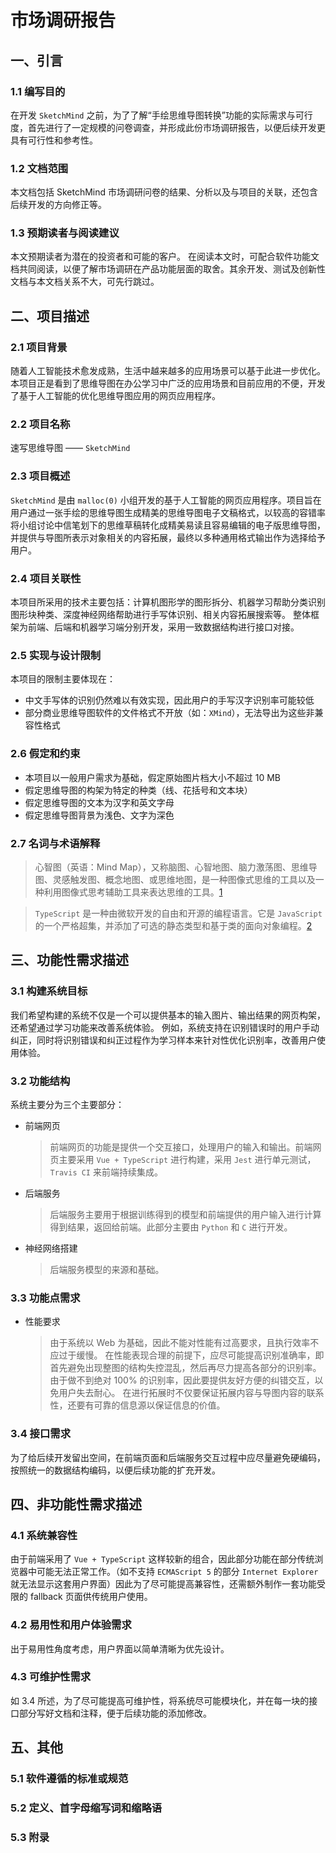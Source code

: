 # 市场调研报告

## 一、引言

### 1.1 编写目的
在开发 `SketchMind` 之前，为了了解“手绘思维导图转换”功能的实际需求与可行度，首先进行了一定规模的问卷调查，并形成此份市场调研报告，以便后续开发更具有可行性和参考性。

### 1.2 文档范围
本文档包括 SketchMind 市场调研问卷的结果、分析以及与项目的关联，还包含后续开发的方向修正等。

### 1.3 预期读者与阅读建议
本文预期读者为潜在的投资者和可能的客户。
在阅读本文时，可配合软件功能文档共同阅读，以便了解市场调研在产品功能层面的取舍。其余开发、测试及创新性文档与本文档关系不大，可先行跳过。

## 二、项目描述

### 2.1 项目背景
随着人工智能技术愈发成熟，生活中越来越多的应用场景可以基于此进一步优化。本项目正是看到了思维导图在办公学习中广泛的应用场景和目前应用的不便，开发了基于人工智能的优化思维导图应用的网页应用程序。

### 2.2 项目名称
速写思维导图 —— `SketchMind`

### 2.3 项目概述
`SketchMind` 是由 `malloc(0)` 小组开发的基于人工智能的网页应用程序。项目旨在用户通过一张手绘的思维导图生成精美的思维导图电子文稿格式，以较高的容错率将小组讨论中信笔划下的思维草稿转化成精美易读且容易编辑的电子版思维导图，并提供与导图所表示对象相关的内容拓展，最终以多种通用格式输出作为选择给予用户。

### 2.4 项目关联性
本项目所采用的技术主要包括：计算机图形学的图形拆分、机器学习帮助分类识别图形块种类、深度神经网络帮助进行手写体识别、相关内容拓展搜索等。
整体框架为前端、后端和机器学习端分别开发，采用一致数据结构进行接口对接。

### 2.5 实现与设计限制
本项目的限制主要体现在：
* 中文手写体的识别仍然难以有效实现，因此用户的手写汉字识别率可能较低
* 部分商业思维导图软件的文件格式不开放（如：`XMind`），无法导出为这些非兼容性格式

### 2.6 假定和约束
* 本项目以一般用户需求为基础，假定原始图片档大小不超过 10 MB
* 假定思维导图的构架为特定的种类（线、花括号和文本块）
* 假定思维导图的文本为汉字和英文字母
* 假定思维导图背景为浅色、文字为深色

### 2.7 名词与术语解释
> 心智图（英语：Mind Map），又称脑图、心智地图、脑力激荡图、思维导图、灵感触发图、概念地图、或思维地图，是一种图像式思维的工具以及一种利用图像式思考辅助工具来表达思维的工具。[1][1]

>  `TypeScript` 是一种由微软开发的自由和开源的编程语言。它是 `JavaScript` 的一个严格超集，并添加了可选的静态类型和基于类的面向对象编程。[2][2]

## 三、功能性需求描述

### 3.1 构建系统目标

我们希望构建的系统不仅是一个可以提供基本的输入图片、输出结果的网页构架，还希望通过学习功能来改善系统体验。
例如，系统支持在识别错误时的用户手动纠正，同时将识别错误和纠正过程作为学习样本来针对性优化识别率，改善用户使用体验。

### 3.2 功能结构

系统主要分为三个主要部分：
* 前端网页
	> 前端网页的功能是提供一个交互接口，处理用户的输入和输出。前端网页主要采用 `Vue + TypeScript` 进行构建，采用 `Jest` 进行单元测试，`Travis CI` 来前端持续集成。
* 后端服务
	> 后端服务主要用于根据训练得到的模型和前端提供的用户输入进行计算得到结果，返回给前端。此部分主要由 `Python` 和 `C` 进行开发。
* 神经网络搭建
	> 后端服务模型的来源和基础。

### 3.3 功能点需求
* 性能要求
	> 由于系统以 Web 为基础，因此不能对性能有过高要求，且执行效率不应过于缓慢。
	> 在性能表现合理的前提下，应尽可能提高识别准确率，即首先避免出现整图的结构失控混乱，然后再尽力提高各部分的识别率。
	> 由于做不到绝对 100% 的识别率，因此要提供友好方便的纠错交互，以免用户失去耐心。
	> 在进行拓展时不仅要保证拓展内容与导图内容的联系性，还要有可靠的信息源以保证信息的价值。

### 3.4 接口需求
为了给后续开发留出空间，在前端页面和后端服务交互过程中应尽量避免硬编码，按照统一的数据结构编码，以便后续功能的扩充开发。

## 四、非功能性需求描述

### 4.1 系统兼容性
由于前端采用了 `Vue + TypeScript` 这样较新的组合，因此部分功能在部分传统浏览器中可能无法正常工作。（如不支持 `ECMAScript 5` 的部分 `Internet Explorer` 就无法显示这套用户界面）因此为了尽可能提高兼容性，还需额外制作一套功能受限的 fallback 页面供传统用户使用。

### 4.2 易用性和用户体验需求
出于易用性角度考虑，用户界面以简单清晰为优先设计。

### 4.3 可维护性需求
如 3.4 所述，为了尽可能提高可维护性，将系统尽可能模块化，并在每一块的接口部分写好文档和注释，便于后续功能的添加修改。

## 五、其他

### 5.1 软件遵循的标准或规范

### 5.2 定义、首字母缩写词和缩略语

### 5.3 附录

[1]:	https://zh.wikipedia.org/wiki/%E5%BF%83%E6%99%BA%E5%9B%BE "Wikipedia.心智图.思维导图"
[2]:	https://zh.wikipedia.org/wiki/TypeScript "TypeScript"
